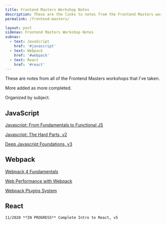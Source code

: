 ```yaml
---
title: Frontend Masters Workshop Notes
description: These are the links to notes from the Frontend Masters workshops I have taken.
permalink: /frontend-masters/

layout: post
sidenav: Frontend Masters Workshop Notes
subnav:
  - text: JavaScript
    href: '#javascript'
  - text: Webpack
    href: '#webpack'
  - text: React
    href: '#react'
---
```


These are notes from all of the Frontend Masters workshops that I've taken.

More added as more completed.

Organized by subject.

## JavaScript

[Javascript: From Fundamentals to Functional JS](fundamentals-functional-js)

[Javascript: The Hard Parts, v2](hard-parts-js)

[Deep Javascript Foundations, v3](deep-javascript-foundations)

## Webpack

[Webpack 4 Fundamentals](webpack-4-fundamentals.md)

[Web Performance with Webpack](web-performance-webpack.md)

[Webpack Plugins System](webpack-plugins-system.md)

## React

<!-- [ -->
    11/2020 **IN PROGRESS** Complete Intro to React, v5

<!-- ](complete-intro-react.md) -->
